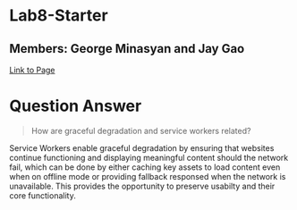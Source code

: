# Lab8-Starter
## Members: George Minasyan and Jay Gao

[Link to Page](https://invertedvoice.github.io/Lab8_Starter/)

# Question Answer
> How are graceful degradation and service workers related?

Service Workers enable graceful degradation by ensuring that websites continue functioning and displaying meaningful content should the network fail, which can be done by either caching key assets to load content even when on offline mode or providing fallback responsed when the network is unavailable. This provides the opportunity to preserve usabilty and their core functionality. 
